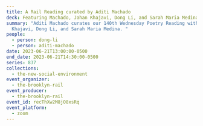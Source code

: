 ```yaml
---
title: A Rail Reading curated by Aditi Machado
deck: Featuring Machado, Jahan Khajavi, Dong Li, and Sarah Maria Medina
summary: "Aditi Machado curates our 140th Wednesday Poetry Reading with Jahan
  Khajavi, Dong Li, and Sarah Maria Medina. "
people:
  - person: dong-li
  - person: aditi-machado
date: 2023-06-21T13:00:00-0500
end_date: 2023-06-21T14:30:00-0500
series: 837
collections:
  - the-new-social-environment
event_organizer:
  - the-brooklyn-rail
event_producer:
  - the-brooklyn-rail
event_id: recThXw2M8jO8xsRq
event_platform:
  - zoom
---
```

